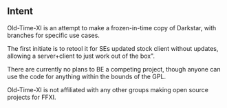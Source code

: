 ## Intent

Old-Time-XI is an attempt to make a frozen-in-time copy of Darkstar, with branches for specific use cases.

The first initiate is to retool it for SEs updated stock client without updates, allowing a server+client to just work out of the box".

There are currently no plans to BE a competing project, though anyone can use the code for anything within the bounds of the GPL.

Old-Time-XI is not affiliated with any other groups making open source projects for FFXI.

